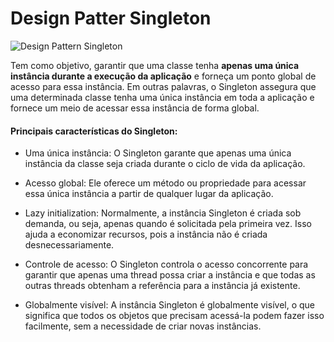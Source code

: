 # Design Patter Singleton
![Design Pattern Singleton](../../../../../../.github/img/singleton.png)

Tem como objetivo, garantir que uma classe tenha **apenas uma única instância  durante a execução da aplicação**
e forneça um ponto global de acesso para essa instância. Em outras palavras, o Singleton assegura
que uma determinada classe tenha uma única instância em toda a aplicação e fornece um meio
de acessar essa instância de forma global.

#### Principais características do Singleton:


-  Uma única instância: O Singleton garante que apenas uma única instância da classe seja
   criada durante o ciclo de vida da aplicação.

-  Acesso global: Ele oferece um método ou propriedade para acessar essa única instância a
   partir de qualquer lugar da aplicação.

-  Lazy initialization: Normalmente, a instância Singleton é criada sob demanda, ou seja,
   apenas quando é solicitada pela primeira vez. Isso ajuda a economizar recursos, pois a instância
   não é criada desnecessariamente.

-  Controle de acesso: O Singleton controla o acesso concorrente para garantir que apenas uma
   thread possa criar a instância e que todas as outras threads obtenham a referência para a
   instância já existente.

-  Globalmente visível: A instância Singleton é globalmente visível, o que significa que todos
   os objetos que precisam acessá-la podem fazer isso facilmente, sem a necessidade de criar
   novas instâncias.
